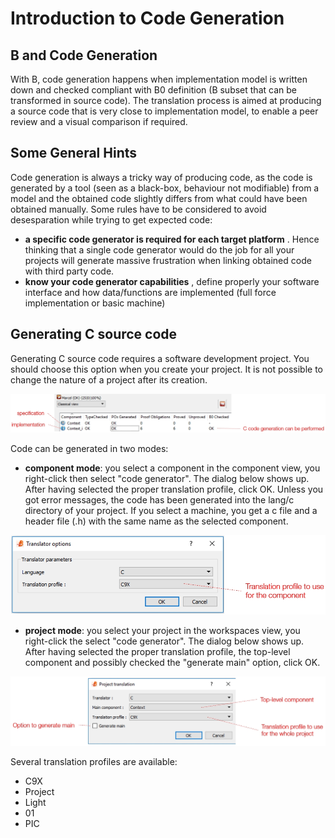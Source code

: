 # Introduction to Code Generation

## B and Code Generation

With B, code generation happens when implementation model is written down and checked compliant with B0 definition (B subset that can be transformed in source code). The translation process is aimed at producing a source code that is very close to implementation model, to enable a peer review and a visual comparison if required.

## Some General Hints

Code generation is always a tricky way of producing code, as the code is generated by a tool (seen as a black-box, behaviour not modifiable) from a model and the obtained code slightly differs from what could have been obtained manually. Some rules have to be considered to avoid desesparation while trying to get expected code:

* **a specific code generator is required for each target platform** . Hence thinking that a single code generator would do the job for all your projects will generate massive frustration when linking obtained code with third party code.
* **know your code generator capabilities** , define properly your software interface and how data/functions are implemented (full force implementation or basic machine)



## Generating C source code

Generating C source code requires a software development project. You should choose this option when you create your project. It is not possible to change the nature of a project after its creation.

![Example of a project status](images/status.jpg)

Code can be generated in two modes:

* **component mode**: you select a component in the component view, you right-click then select "code generator". The dialog below shows up. After having selected the proper translation profile, click OK. Unless you got error messages, the code has been generated into the lang/c directory of your project. If you select a machine, you get a c file and a header file (.h) with the same name as the selected component.

![Component code generation dialog](images/component-generation.jpg)

* **project mode**: you select your project in the workspaces view, you right-click the select "code generator". The dialog below shows up. After having selected the proper translation profile, the top-level component and possibly checked the "generate main" option, click OK.

![Project code generation dialog](images/project-generation.jpg)

Several translation profiles are available:

* C9X
* Project
* Light
* 01
* PIC